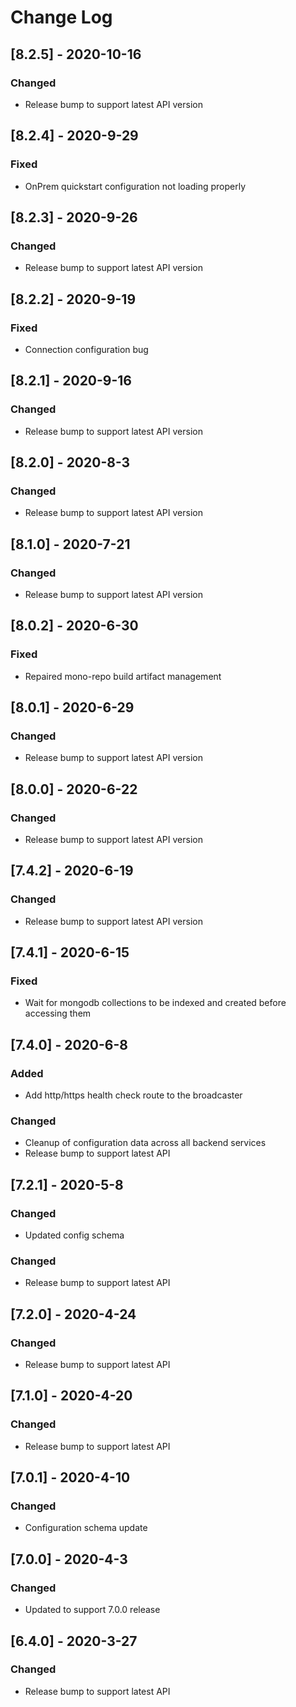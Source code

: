 # Change Log

## [8.2.5] - 2020-10-16

### Changed

- Release bump to support latest API version

## [8.2.4] - 2020-9-29

### Fixed

- OnPrem quickstart configuration not loading properly

## [8.2.3] - 2020-9-26

### Changed

- Release bump to support latest API version

## [8.2.2] - 2020-9-19

### Fixed

- Connection configuration bug

## [8.2.1] - 2020-9-16

### Changed

- Release bump to support latest API version

## [8.2.0] - 2020-8-3

### Changed

- Release bump to support latest API version

## [8.1.0] - 2020-7-21

### Changed

- Release bump to support latest API version

## [8.0.2] - 2020-6-30

### Fixed

- Repaired mono-repo build artifact management

## [8.0.1] - 2020-6-29

### Changed

- Release bump to support latest API version

## [8.0.0] - 2020-6-22

### Changed

- Release bump to support latest API version

## [7.4.2] - 2020-6-19

### Changed

- Release bump to support latest API version

## [7.4.1] - 2020-6-15

### Fixed

- Wait for mongodb collections to be indexed and created before accessing them

## [7.4.0] - 2020-6-8

### Added

- Add http/https health check route to the broadcaster

### Changed

- Cleanup of configuration data across all backend services
- Release bump to support latest API

## [7.2.1] - 2020-5-8

### Changed

- Updated config schema

### Changed

- Release bump to support latest API

## [7.2.0] - 2020-4-24

### Changed

- Release bump to support latest API

## [7.1.0] - 2020-4-20

### Changed

- Release bump to support latest API

## [7.0.1] - 2020-4-10

### Changed

- Configuration schema update

## [7.0.0] - 2020-4-3

### Changed

- Updated to support 7.0.0 release

## [6.4.0] - 2020-3-27

### Changed

- Release bump to support latest API
